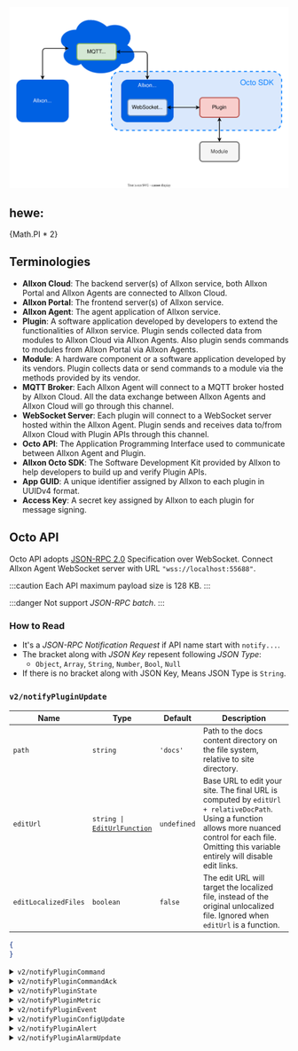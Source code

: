 
![allxon_infrasturcture](_img/allxon_infrastructure.svg)

## hewe: 
\{Math.PI * 2\}

## Terminologies
- **Allxon Cloud**: The backend server(s) of Allxon service, both Allxon Portal and Allxon Agents are connected to Allxon Cloud.
- **Allxon Portal**: The frontend server(s) of Allxon service.
- **Allxon Agent**: The agent application of Allxon service.
- **Plugin**: A software application developed by developers to extend the functionalities of Allxon service.  Plugin sends collected data from modules to Allxon Cloud via Allxon Agents.  Also plugin sends commands to modules from Allxon Portal via Allxon Agents.
- **Module**: A hardware component or a software application developed by its vendors.  Plugin collects data or send commands to a module via the methods provided by its vendor.
- **MQTT Broker**: Each Allxon Agent will connect to a MQTT broker hosted by Allxon Cloud.  All the data exchange between Allxon Agents and Allxon Cloud will go through this channel.
- **WebSocket Server**: Each plugin will connect to a WebSocket server hosted within the Allxon Agent.  Plugin sends and receives data to/from Allxon Cloud with Plugin APIs through this channel.
- **Octo API**: The Application Programming Interface used to communicate between Allxon Agent and Plugin.
- **Allxon Octo SDK**: The Software Development Kit provided by Allxon to help developers to build up and verify Plugin APIs.
- **App GUID**: A unique identifier assigned by Allxon to each plugin in UUIDv4 format.
- **Access Key**: A secret key assigned by Allxon to each plugin for message signing.

## Octo API
Octo API adopts [JSON-RPC 2.0](https://www.jsonrpc.org/specification) Specification over WebSocket. Connect Allxon Agent WebSocket server with URL `"wss://localhost:55688"`. 

:::caution
Each API maximum payload size is 128 KB.
:::

:::danger
Not support _JSON-RPC batch_.
:::


### How to Read
- It's a _JSON-RPC Notification Request_ if API name start with `notify...`. 
- The bracket along with _JSON Key_ repesent following _JSON Type_:
    - `Object`, `Array`,  `String`, `Number`, `Bool`, `Null`
- If there is no bracket along with JSON Key, Means JSON Type is `String`.

### `v2/notifyPluginUpdate`
| Name | Type | Default | Description |
| --- | --- | --- | --- |
| `path` | `string` | `'docs'` | Path to the docs content directory on the file system, relative to site directory. |
| `editUrl` | <code>string \| <a href="#EditUrlFunction">EditUrlFunction</a></code> | `undefined` | Base URL to edit your site. The final URL is computed by `editUrl + relativeDocPath`. Using a function allows more nuanced control for each file. Omitting this variable entirely will disable edit links. |
| `editLocalizedFiles` | `boolean` | `false` | The edit URL will target the localized file, instead of the original unlocalized file. Ignored when `editUrl` is a function. |
```json
{
}
```

<details>
  <summary><code>v2/notifyPluginCommand</code></summary>

**Send Direction**: Plugin → Allxon Agent
Remote command request JSON format. The maximum total data size is up to 16KB.
**serialNumber**: The serial number of the device behind a gateway.  Only required when sending commands to devices behind a gateway.

**appGUID** <span style={{color: 'red'}}>* required</span>: The GUID of the plugin.

**epoch** <span style={{color: 'red'}}>* required</span>: The current epoch time in seconds.

**commandId** * required: The assistId in MQTT message.
**commandSoure** * required: "remote".
**moduleName** * required: The name of the module, regex: ^[a-z][a-z0-9_-]*$.
**commands** (`Array`) * required: A set of commands
**name** * required: The name of the command.
**params** (`Array`): A set of name and value pairs for the command. The maximum total command size is up to 1024 Bytes. Don't set this item when this command doesn't have any parameters.

#### Sample 

```json

```
</details>

<details>
  <summary><code>v2/notifyPluginCommandAck</code></summary>

```json
{
   "jsonrpc": "2.0",
   "method": "v2/notifyPluginCommandAck",
   "params": {
      "serialNumber": "<SN> #optional",
      "appGUID": "<GUID> #required",
      "epoch": "1571361948",
      "commandId": "<assistId> #required",
      "commandSource": "remote",
      "moduleName": "<moduleName> #required",
      "commandState": "ACCEPTED|ACKED",
      "commandAcks": [
         {
            "name": "command1",
            "result": { ... }
         }
      ]
   }
}
```
</details>

<details>
  <summary><code>v2/notifyPluginState</code></summary>

```json

{
   "jsonrpc": "2.0",
   "method": "v2/notifyPluginState",
   "params": {
      "appGUID": "<GUID> #required",
      "moduleName": "<moduleName>",
      "epoch": "1571361948",
      "states": [
         {
            "name": "stringState",
            "value": "<string>"
         },
         {
            "name": "tableState",
            "value": [
               {
                  "header1": "<string>",
                  "header2": "<string>"
               },
               {
                  "header1": "<string>",
                  "header2": "<string>"
               }
            ]
         },
         {
             "name": "linkState",
             "value":
             {
                 "url": "<string>",
                 "alias": "<string>"
             }
         }
      ]
   }
}
```
</details>

<details>
  <summary><code>v2/notifyPluginMetric</code></summary>

```json
{
   "jsonrpc": "2.0",
   "method": "v2/notifyPluginMetric",
   "params": {
      "appGUID": "<GUID> #required",
      "moduleName": "<moduleName>",
      "epoch": "1571361948",
      "metrics": [
         {
            "name": "metric1",
            "value": "<number>"
         }
      ]
   }
}
```
</details>

<details>
  <summary><code>v2/notifyPluginEvent</code></summary>

```json
{
   "jsonrpc": "2.0",
   "method": "v2/notifyPluginEvent",
   "params": {
      "appGUID": "<GUID> #required",
      "moduleName": "<moduleName>",
      "epoch": "1571361948",
      "events": [
         {
            "name": "event1",
            "value": "<string>"
         }
      ]
   }
}
```
</details>

<details>
  <summary><code>v2/notifyPluginConfigUpdate</code></summary>

```json
{
   "jsonrpc": "2.0",
   "method": "v2/notifyPluginConfigUpdate",
   "params": {
      "appGUID": "<GUID> #required",
      "epoch": "1571361948",
      "version": "<string> #required",
      "modules": [
         {
            "moduleName": "<string> #required",
            "epoch": "1234567890",
              "configs": [
               {
                  "name": "config1",
                  "params": [
                     {
                        "name": "stringParam",
                        "value": "foo"
                     },
                     {
                        "name": "datetimeParam",
                        "value": "12:23"
                     },
                     {
                        "name": "switchParam",
                        "value": "On"
                     },
                     {
                        "name": "checkboxParam",
                        "value": "On"
                     },
                     {
                        "name": "listParam",
                        "value": "option1"
                     },
                     {
                        "name": "temperatureParam",
                        "value": "123"
                     }
                  ]
               }
            ]
         }
      ]
   }
}
```
</details>

<details>
  <summary><code>v2/notifyPluginAlert</code></summary>

```json
{
   "jsonrpc": "2.0",
   "method": "v2/notifyPluginAlert",
   "params": {
      "appGUID": "<GUID> #required",
      "moduleName": "<moduleName> #required",
      "epoch": "1571361948",
      "alarms": [
         {
            "name": "alarm1",
            "action": "trigger|resolve",
            "time": "<epoch>",
            "message": "<string>"
         }
      ]
   }
}
```
</details>

<details>
  <summary><code>v2/notifyPluginAlarmUpdate</code></summary>

```json
{
   "jsonrpc": "2.0",
   "method": "v2/notifyPluginAlarmUpdate",
   "params": {
      "appGUID": "<GUID> #required",
      "epoch": "1571361948",
      "version": "<string> #required",
      "modules": [
         {
            "moduleName": "<string> #required",
            "epoch": "1234567890",
            "alarms": [
               {
                  "name": "<string> #required",
                  "enabled": true|false,
                  "params": [
                     {
                        "name": "minValue",
                        "value": "30"
                     },
                     {
                        "name": "maxValue",
                        "value": "70"
                     }
                  ]
               }
            ]
         }
      ]
   }
}
```
</details>